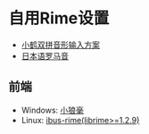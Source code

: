 # 自用Rime设置

* [小鹤双拼音形输入方案](https://github.com/brglng/rime-xhup)
* [日本语罗马音](https://github.com/ensigma96/rime-nihongo-hybrid)

## 前端

* Windows: [小狼毫](https://github.com/rime/weasel/releases)
* Linux: [ibus-rime(librime>=1.2.9)](https://github.com/rime/ibus-rime)
